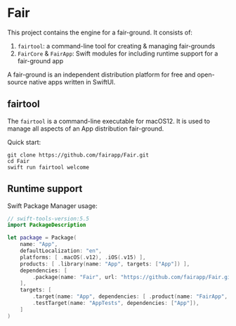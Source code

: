 # Fair

This project contains the engine for a fair-ground.
It consists of:

1. `fairtool`: a command-line tool for creating & managing fair-grounds
1. `FairCore` & `FairApp`: Swift modules for including runtime support for a fair-ground app

A fair-ground is an independent distribution platform
for free and open-source native apps written in SwiftUI.

## fairtool

The `fairtool` is a command-line executable for macOS12.
It is used to manage all aspects of an App distribution
fair-ground.

Quick start:

```
git clone https://github.com/fairapp/Fair.git 
cd Fair 
swift run fairtool welcome
```

## Runtime support


Swift Package Manager usage:

```swift
// swift-tools-version:5.5
import PackageDescription

let package = Package(
    name: "App",
    defaultLocalization: "en",
    platforms: [ .macOS(.v12), .iOS(.v15) ],
    products: [ .library(name: "App", targets: ["App"]) ],
    dependencies: [
        .package(name: "Fair", url: "https://github.com/fairapp/Fair.git", .branch("main")), 
    ],
    targets: [
        .target(name: "App", dependencies: [ .product(name: "FairApp", package: "Fair") ], resources: [.process("Resources"), .copy("Bundle")]),
        .testTarget(name: "AppTests", dependencies: ["App"]),
    ]
)
```



